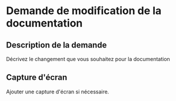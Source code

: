 # Demande de modification de la documentation

## Description de la demande
Décrivez le changement que vous souhaitez pour la documentation

## Capture d'écran
Ajouter une capture d'écran si nécessaire.